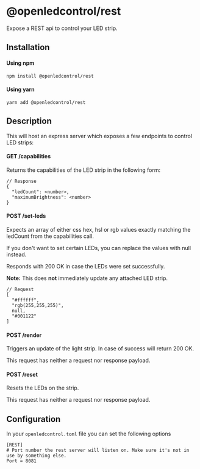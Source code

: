 # @openledcontrol/rest

Expose a REST api to control your LED strip.

## Installation

#### Using npm

```npm install @openledcontrol/rest```

#### Using yarn

```yarn add @openledcontrol/rest```

## Description

This will host an express server which exposes a few endpoints to control LED strips:

#### GET /capabilities

Returns the capabilities of the LED strip in the following form:

```
// Response
{
  "ledCount": <number>,
  "maximumBrightness": <number>
}
```

#### POST /set-leds

Expects an array of either css hex, hsl or rgb values exactly matching the ledCount from the capabilities call.

If you don't want to set certain LEDs, you can replace the values with null instead.

Responds with 200 OK in case the LEDs were set successfully.

**Note:** This does **not** immediately update any attached LED strip.

```
// Request
[
  "#ffffff",
  "rgb(255,255,255)",
  null,
  "#001122"
]
```

#### POST /render

Triggers an update of the light strip. In case of success will return 200 OK.

This request has neither a request nor response payload.

#### POST /reset

Resets the LEDs on the strip.

This request has neither a request nor response payload.

## Configuration

In your `openledcontrol.toml` file you can set the following options

```
[REST]
# Port number the rest server will listen on. Make sure it's not in use by something else.
Port = 8081
```
